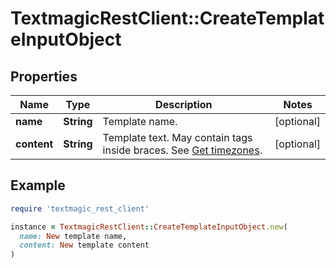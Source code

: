 # TextmagicRestClient::CreateTemplateInputObject

## Properties

| Name | Type | Description | Notes |
| ---- | ---- | ----------- | ----- |
| **name** | **String** | Template name. | [optional] |
| **content** | **String** | Template text. May contain tags inside braces. See [Get timezones](https://docs.textmagic.com/#section/Custom-fields-list-(Merge-tags)). | [optional] |

## Example

```ruby
require 'textmagic_rest_client'

instance = TextmagicRestClient::CreateTemplateInputObject.new(
  name: New template name,
  content: New template content
)
```

